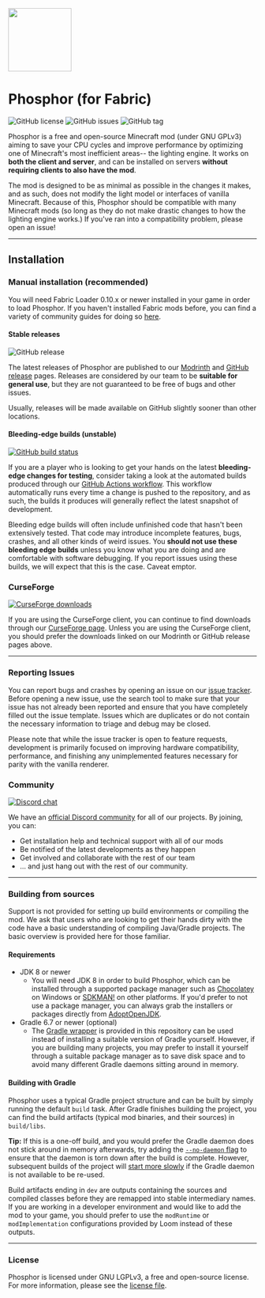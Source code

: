 <img src="src/main/resources/assets/phosphor/icon.png" width="128">

# Phosphor (for Fabric)
![GitHub license](https://img.shields.io/github/license/CaffeineMC/phosphor-fabric.svg)
![GitHub issues](https://img.shields.io/github/issues/CaffeineMC/phosphor-fabric.svg)
![GitHub tag](https://img.shields.io/github/v/tag/CaffeineMC/phosphor-fabric.svg)

Phosphor is a free and open-source Minecraft mod (under GNU GPLv3) aiming to save your CPU cycles and improve performance by optimizing one of Minecraft's most inefficient areas-- the lighting engine.
It works on **both the client and server**, and can be installed on servers **without requiring clients to also have the mod**.

The mod is designed to be as minimal as possible in the changes it makes, and as such, does not modify the light model or interfaces of vanilla Minecraft. Because of this, Phosphor should be compatible
with many Minecraft mods (so long as they do not make drastic changes to how the lighting engine works.) If you've ran into a compatibility problem, please open an issue!


---

## Installation

### Manual installation (recommended)

You will need Fabric Loader 0.10.x or newer installed in your game in order to load Phosphor. If you haven't installed
Fabric mods before, you can find a variety of community guides for doing so [here](https://fabricmc.net/wiki/install).

#### Stable releases

![GitHub release](https://img.shields.io/github/release/CaffeineMC/phosphor-fabric.svg)

The latest releases of Phosphor are published to our [Modrinth](https://modrinth.com/mod/phosphor) and
[GitHub release](https://github.com/CaffeineMC/phosphor-fabric/releases) pages. Releases are considered by our team to be
**suitable for general use**, but they are not guaranteed to be free of bugs and other issues.

Usually, releases will be made available on GitHub slightly sooner than other locations.

#### Bleeding-edge builds (unstable)

[![GitHub build status](https://img.shields.io/github/workflow/status/CaffeineMC/phosphor-fabric/gradle-ci/1.16.x/dev)](https://github.com/CaffeineMC/phosphor-fabric/actions/workflows/gradle.yml)

If you are a player who is looking to get your hands on the latest **bleeding-edge changes for testing**, consider
taking a look at the automated builds produced through our [GitHub Actions workflow](https://github.com/CaffeineMC/phosphor-fabric/actions/workflows/gradle.yml?query=event%3Apush).
This workflow automatically runs every time a change is pushed to the repository, and as such, the builds it produces
will generally reflect the latest snapshot of development.

Bleeding edge builds will often include unfinished code that hasn't been extensively tested. That code may introduce
incomplete features, bugs, crashes, and all other kinds of weird issues. You **should not use these bleeding edge builds**
unless you know what you are doing and are comfortable with software debugging. If you report issues using these builds,
we will expect that this is the case. Caveat emptor.

### CurseForge

[![CurseForge downloads](http://cf.way2muchnoise.eu/full_372124_downloads.svg)](https://www.curseforge.com/minecraft/mc-mods/phosphor)

If you are using the CurseForge client, you can continue to find downloads through our
[CurseForge page](https://www.curseforge.com/minecraft/mc-mods/phosphor). Unless you are using the CurseForge
client, you should prefer the downloads linked on our Modrinth or GitHub release pages above.

---

### Reporting Issues

You can report bugs and crashes by opening an issue on our [issue tracker](https://github.com/CaffeineMC/phosphor-fabric/issues).
Before opening a new issue, use the search tool to make sure that your issue has not already been reported and ensure
that you have completely filled out the issue template. Issues which are duplicates or do not contain the necessary
information to triage and debug may be closed.

Please note that while the issue tracker is open to feature requests, development is primarily focused on
improving hardware compatibility, performance, and finishing any unimplemented features necessary for parity with
the vanilla renderer.

### Community
[![Discord chat](https://img.shields.io/badge/chat%20on-discord-7289DA?logo=discord&logoColor=white)](https://caffeinemc.net/discord)

We have an [official Discord community](https://caffeinemc.net/discord) for all of our projects. By joining, you can:
- Get installation help and technical support with all of our mods
- Be notified of the latest developments as they happen
- Get involved and collaborate with the rest of our team
- ... and just hang out with the rest of our community.

---

### Building from sources

Support is not provided for setting up build environments or compiling the mod. We ask that
users who are looking to get their hands dirty with the code have a basic understanding of compiling Java/Gradle
projects. The basic overview is provided here for those familiar.

#### Requirements

- JDK 8 or newer
  - You will need JDK 8 in order to build Phosphor, which can be installed through a supported package manager such as
    [Chocolatey](https://chocolatey.org/) on Windows or [SDKMAN!](https://sdkman.io/) on other platforms. If you'd prefer to
    not use a package manager, you can always grab the installers or packages directly from [AdoptOpenJDK](https://adoptopenjdk.net/).
- Gradle 6.7 or newer (optional)
  - The [Gradle wrapper](https://docs.gradle.org/current/userguide/gradle_wrapper.html#sec:using_wrapper) is provided in
    this repository can be used instead of installing a suitable version of Gradle yourself. However, if you are building
    many projects, you may prefer to install it yourself through a suitable package manager as to save disk space and to
    avoid many different Gradle daemons sitting around in memory.

#### Building with Gradle

Phosphor uses a typical Gradle project structure and can be built by simply running the default `build` task. After Gradle
finishes building the project, you can find the build artifacts (typical mod binaries, and their sources) in
`build/libs`.

**Tip:** If this is a one-off build, and you would prefer the Gradle daemon does not stick around in memory afterwards,
try adding the [`--no-daemon` flag](https://docs.gradle.org/current/userguide/gradle_daemon.html#sec:disabling_the_daemon)
to ensure that the daemon is torn down after the build is complete. However, subsequent builds of the project will
[start more slowly](https://docs.gradle.org/current/userguide/gradle_daemon.html#sec:why_the_daemon) if the Gradle
daemon is not available to be re-used.


Build artifacts ending in `dev` are outputs containing the sources and compiled classes
before they are remapped into stable intermediary names. If you are working in a developer environment and would
like to add the mod to your game, you should prefer to use the `modRuntime` or `modImplementation` configurations provided by
Loom instead of these outputs.

---

### License

Phosphor is licensed under GNU LGPLv3, a free and open-source license. For more information, please see the [license file](LICENSE.txt).
